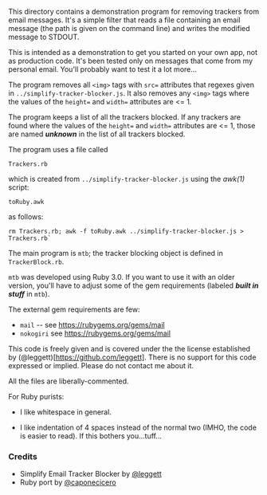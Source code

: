 This directory contains a demonstration program for removing trackers
from email messages. It's a simple filter that reads a file containing
an email message (the path is given on the command line) and writes the
modified message to STDOUT.

This is intended as a demonstration to get you started on your own app,
not as production code. It's been tested only on messages that come from
my personal email. You'll probably want to test it a lot more...

The program removes all `<img>` tags with `src=` attributes that regexes
given in `../simplify-tracker-blocker.js`. It also removes any `<img>` tags
where the values of the `height=` and `width=` attributes are <= 1.

The program keeps a list of all the trackers blocked. If any trackers are found
where the values of the `height=` and `width=` attributes are <= 1, those are named
**_unknown_** in the list of all trackers blocked.

The program uses a file called

```
Trackers.rb
```

which is created from `../simplify-tracker-blocker.js` using the _awk(1)_
script:

```
toRuby.awk
```

as follows:

```
rm Trackers.rb; awk -f toRuby.awk ../simplify-tracker-blocker.js > Trackers.rb`
```

The main program is `mtb`; the tracker blocking object is defined in
`TrackerBlock.rb`.

`mtb` was developed using Ruby 3.0. If you want to use it with an older version,
you'll have to adjust some of the gem requirements (labeled **_built in stuff_** in
`mtb`).

The external gem requirements are few:

- `mail` -- see https://rubygems.org/gems/mail
- `nokogiri` see https://rubygems.org/gems/mail

This code is freely given and is covered under the the license established by
(@leggett)[https://github.com/leggett]. There is no support for this code expressed
or implied. Please do not contact me about it.

All the files are liberally-commented.

For Ruby purists:

- I like whitespace in general.

- I like indentation of 4 spaces instead of the normal two (IMHO, the
  code is easier to read). If this bothers you...tuff...

### Credits

- Simplify Email Tracker Blocker by [@leggett](https://github.com/leggett)
- Ruby port by [@caponecicero](https://github.com/caponecicero)
